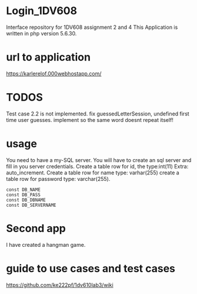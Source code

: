 # Login_1DV608
Interface repository for 1DV608 assignment 2 and 4
This Application is written in php version 5.6.30.

# url to application
https://karlerelof.000webhostapp.com/

# TODOS
Test case 2.2 is not implemented.
fix guessedLetterSession, undefined first time user guesses.
implement so the same word doesnt repeat itself!

# usage
 You need to have a my-SQL server. You will have to create an sql server and fill in you server credentials.
 Create a table row for id, the type:int(11) Extra: auto_increment.
 Create a table row for name type: varhar(255)
 create a table row for password type: varchar(255).
````
const DB_NAME
const DB_PASS
const DB_DBNAME
const DB_SERVERNAME
````

# Second app
I have created a hangman game.

# guide to use cases and test cases
https://github.com/ke222pf/1dv610lab3/wiki
